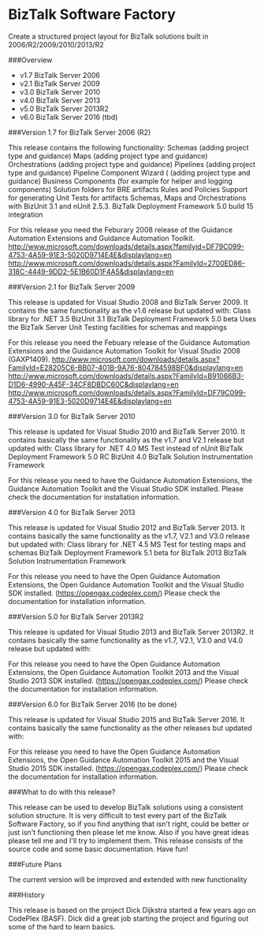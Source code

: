 # BizTalk Software Factory

Create a structured project layout for BizTalk solutions built in 2006/R2/2009/2010/2013/R2

###Overview

* v1.7 BizTalk Server 2006
* v2.1 BizTalk Server 2009
* v3.0 BizTalk Server 2010
* v4.0 BizTalk Server 2013
* v5.0 BizTalk Server 2013R2
* v6.0 BizTalk Server 2016 (tbd)

###Version 1.7 for BizTalk Server 2006 (R2)

This release contains the following functionality:
Schemas (adding project type and guidance)
Maps (adding project type and guidance)
Orchestrations (adding project type and guidance)
Pipelines (adding project type and guidance)
Pipeline Component Wizard ( (adding project type and guidance)
Business Components (for example for helper and logging components)
Solution folders for BRE artifacts Rules and Policies
Support for generating Unit Tests for artifacts Schemas, Maps and Orchestrations with BizUnit 3.1 and nUnit 2.5.3.
BizTalk Deployment Framework 5.0 build 15 integration

For this release you need the Feburary 2008 release of the Guidance Automation Extensions and Guidance Automation Toolkit.
http://www.microsoft.com/downloads/details.aspx?familyid=DF79C099-4753-4A59-91E3-5020D9714E4E&displaylang=en
http://www.microsoft.com/downloads/details.aspx?FamilyId=2700ED86-318C-4449-9DD2-5E1B60D1F4A5&displaylang=en

###Version 2.1 for BizTalk Server 2009

This release is updated for Visual Studio 2008 and BizTalk Server 2009. It contains the same functionality as the v1.6 release but updated with:
Class library for .NET 3.5
BizUnit 3.1
BizTalk Deployment Framework 5.0 beta
Uses the BizTalk Server Unit Testing facilities for schemas and mappings

For this release you need the Febuary release of the Guidance Automation Extensions and the Guidance Automation Toolkit for Visual Studio 2008 (GAXP1409).
http://www.microsoft.com/downloads/details.aspx?FamilyId=E28205C6-BB07-401B-9A76-804784598BF0&displaylang=en
http://www.microsoft.com/downloads/details.aspx?FamilyId=B91066B3-D1D6-4990-A45F-34CF8DBDC60C&displaylang=en
http://www.microsoft.com/downloads/details.aspx?FamilyId=DF79C099-4753-4A59-91E3-5020D9714E4E&displaylang=en

###Version 3.0 for BizTalk Server 2010

This release is updated for Visual Studio 2010 and BizTalk Server 2010. It contains basically the same functionality as the v1.7 and V2.1 release but updated with:
Class library for .NET 4.0
MS Test instead of nUnit
BizTalk Deployment Framework 5.0 RC
BizUnit 4.0
BizTalk Solution Instrumentation Framework

For this release you need to have the Guidance Automation Extensions, the Guidance Automation Toolkit and the Visual Studio SDK installed.
Please check the documentation for installation information.

###Version 4.0 for BizTalk Server 2013

This release is updated for Visual Studio 2012 and BizTalk Server 2013. It contains basically the same functionality as the v1.7, V2.1 and V3.0 release but updated with:
Class library for .NET 4.5
MS Test for testing maps and schemas
BizTalk Deployment Framework 5.1 beta for BizTalk 2013
BizTalk Solution Instrumentation Framework

For this release you need to have the Open Guidance Automation Extensions, the Open Guidance
Automation Toolkit and the Visual Studio SDK installed. (https://opengax.codeplex.com/)
Please check the documentation for installation information. 

###Version 5.0 for BizTalk Server 2013R2

This release is updated for Visual Studio 2013 and BizTalk Server 2013R2. It contains basically the same functionality as the v1.7, V2.1, V3.0 and V4.0 release but updated with:

For this release you need to have the Open Guidance Automation Extensions, the Open Guidance
Automation Toolkit 2013 and the Visual Studio 2013 SDK installed. (https://opengax.codeplex.com/)
Please check the documentation for installation information. 

###Version 6.0 for BizTalk Server 2016 (to be done)

This release is updated for Visual Studio 2015 and BizTalk Server 2016. It contains basically the same functionality as the other releases but updated with:

For this release you need to have the Open Guidance Automation Extensions, the Open Guidance
Automation Toolkit 2015 and the Visual Studio 2015 SDK installed. (https://opengax.codeplex.com/)
Please check the documentation for installation information. 

###What to do with this release?

This release can be used to develop BizTalk solutions using a consistent solution structure.
It is very difficult to test every part of the BizTalk Software Factory, so if you find anything that isn't right, could be better or just isn't functioning then please let me know.
Also if you have great ideas please tell me and I'll try to implement them.
This release consists of the source code and some basic documentation.
Have fun!

###Future Plans

The current version will be improved and extended with new functionality

###History

This release is based on the project Dick Dijkstra started a few years ago on CodePlex (BASF).
Dick did a great job starting the project and figuring out some of the hard to learn basics.
